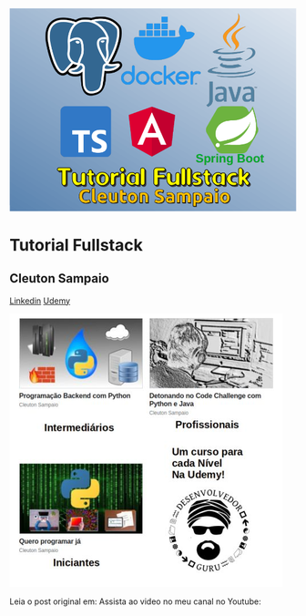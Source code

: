 ![](./capa.png)
# Tutorial Fullstack
## Cleuton Sampaio
[Linkedin](https://www.linkedin.com/in/cleutonsampaio/)
[Udemy](https://www.udemy.com/user/cleutonsampaio/)

[![](./cursos.jpg)](https://www.udemy.com/user/cleutonsampaio/)

Leia o post original em: 
Assista ao video no meu canal no Youtube: 